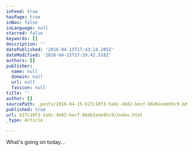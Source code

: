 ```yaml
---
inFeed: true
hasPage: true
inNav: false
inLanguage: null
starred: false
keywords: []
description: ''
datePublished: '2016-04-15T17:43:24.205Z'
dateModified: '2016-04-15T17:39:42.518Z'
authors: []
publisher:
  name: null
  domain: null
  url: null
  favicon: null
title: ''
author: []
sourcePath: _posts/2016-04-15-b27c10f3-5a9c-4b82-becf-86d61ede95c9.md
published: true
url: b27c10f3-5a9c-4b82-becf-86d61ede95c9/index.html
_type: Article

---
```

What's going on today...